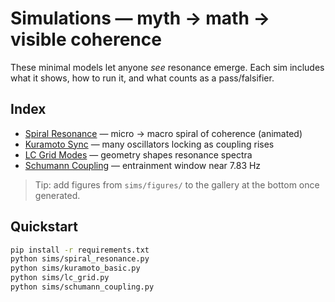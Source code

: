 # Simulations — myth → math → visible coherence

These minimal models let anyone *see* resonance emerge. Each sim includes what it shows, how to run it, and what counts as a pass/falsifier.

## Index
- [Spiral Resonance](spiral_resonance.md) — micro → macro spiral of coherence (animated)
- [Kuramoto Sync](kuramoto.md) — many oscillators locking as coupling rises
- [LC Grid Modes](lc_grid.md) — geometry shapes resonance spectra
- [Schumann Coupling](schumann.md) — entrainment window near 7.83 Hz

> Tip: add figures from `sims/figures/` to the gallery at the bottom once generated.

## Quickstart
```bash
pip install -r requirements.txt
python sims/spiral_resonance.py
python sims/kuramoto_basic.py
python sims/lc_grid.py
python sims/schumann_coupling.py
